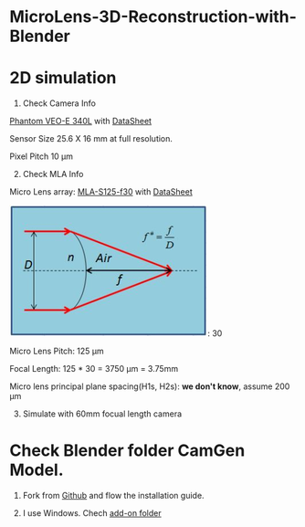 # MicroLens-3D-Reconstruction-with-Blender

# 2D simulation

1. Check Camera Info

[Phantom VEO-E 340L](https://www.phantomhighspeed.com/products/cameras/veo/veoe340l) with [DataSheet](./wDSVEOE.pdf)

Sensor Size 25.6 X 16 mm at full resolution. 

Pixel Pitch 10 μm 

2. Check MLA Info

Micro Lens array: [MLA-S125-f30](https://www.rpcphotonics.com/product/mla-s125-f30/) with [DataSheet](./Fact-Sheet-MLA1.pdf)

![f/#](https://github.com/lipilian/MicroLens-3D-Reconstruction-with-Blender/blob/master/Fnumber.JPG): 30 

Micro Lens Pitch: 125 μm 

Focal Length: 125 * 30 = 3750 μm  = 3.75mm

Micro lens principal plane spacing(H1s, H2s): **we don't know**, assume 200 μm 

3. Simulate with 60mm focual length camera




# Check Blender folder CamGen Model.

1. Fork from [Github](https://github.com/Arne-Petersen/Plenoptic-Simulation) and flow the installation guide.

2. I use Windows. Chech [add-on folder](https://docs.blender.org/manual/en/latest/advanced/blender_directory_layout.html#platform-dependent-paths)

